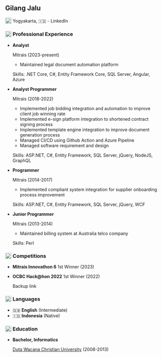 ## Gilang Jalu
<img src="https://github.com/sigeje/cv/assets/2736623/bebe8e01-f939-40ee-89fc-71a9206b2a4f" height="20" style="vertical-align:sub;" /> Yogyakarta, 🇮🇩 - <a href="https://www.linkedin.com/in/gilangjalu/" style="text-decoration:none;">LinkedIn</a>



### <img src="https://github.com/sigeje/cv/assets/2736623/b10607c0-6398-46ea-b1da-7b6a11970169" height="20" style="vertical-align:sub;" /> Professional Experience
- **Analyst**

  <a href="https://www.mitrais.com/" style="text-decoration:none;">Mitrais</a> (2023-present)
  - Maintained legal document automation platform
 
  Skills: .NET Core, C#, Entity Framework Core, SQL Server, Angular, Azure

- **Analyst Programmer**

  <a href="https://www.mitrais.com/" style="text-decoration:none;">Mitrais</a> (2018-2022)
  - Implemented job bidding integration and automation to improve client job winning rate
  - Implemented e-sign platform integration to shortened contract signing process
  - Implemented template engine integration to improve document generation process
  - Managed CI/CD using Github Action and Azure Pipeline
  - Managed software requirement and design
 
  Skills: ASP.NET, C#, Entity Framework, SQL Server, jQuery, NodeJS, GraphQL

- **Programmer**

  <a href="https://www.mitrais.com/" style="text-decoration:none;">Mitrais</a> (2014-2017)
  - Implemented compliant system integration for supplier onboarding process improvement
 
  Skills: ASP.NET, C#, Entity Framework, SQL Server, jQuery, WCF

- **Junior Programmer**

  <a href="https://www.mitrais.com/" style="text-decoration:none;">Mitrais</a> (2013-2014)
  - Maintained billing system at Australia telco company
 
  Skills: Perl



### <img src="https://github.com/sigeje/cv/assets/2736623/073354b9-3264-4b19-b2e3-7f091f95d367" height="20" style="vertical-align:sub;" /> Competitions
- <a href="https://www.mitrais.com/news-updates/celebrating-the-6th-innovathon-recap-of-the-most-electrifying-grand-finale" style="text-decoration:none;">**Mitrais Innovathon 6**</a>
  1st Winner (2023)
- <a href="https://dailysocial.id/post/inilah-tiga-finalis-pemenang-ajang-hackon-2022" style="text-decoration:none;">**OCBC Hack@hon 2022**</a>
  1st Winner (2022)

  <a href="https://web.archive.org/web/20231202120425/https://dailysocial.id/post/inilah-tiga-finalis-pemenang-ajang-hackon-2022" style="text-decoration:none;">Backup link</a>



### <img src="https://github.com/sigeje/cv/assets/2736623/1e001b11-6662-470a-9f64-93e5657e1861" height="20" style="vertical-align:sub;" /> Languages
- 🇬🇧 **English** (Intermediate)
- 🇮🇩 **Indonesia** (Native)



### <img src="https://github.com/sigeje/cv/assets/2736623/8a1e87f1-f6ee-4bc1-966f-eb2609dac8b3" height="20" style="vertical-align:sub;" /> Education
- **Bachelor, Informatics**

  [Duta Wacana Christian University](https://www.ukdw.ac.id/en/) (2008-2013)
